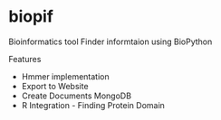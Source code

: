 biopif
======

Bioinformatics tool Finder informtaion using BioPython

Features

* Hmmer implementation
* Export to Website
* Create Documents MongoDB
* R Integration -  Finding Protein Domain
